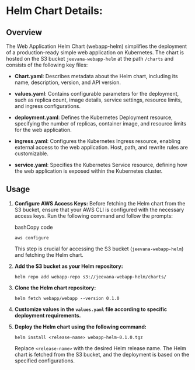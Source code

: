 # Helm Chart Details:
## Overview

The Web Application Helm Chart (webapp-helm) simplifies the deployment of a production-ready simple web application on Kubernetes. The chart is hosted on the S3 bucket `jeevana-webapp-helm` at the path `/charts` and consists of the following key files:

-   **Chart.yaml**: Describes metadata about the Helm chart, including its name, description, version, and API version.
    
-   **values.yaml**: Contains configurable parameters for the deployment, such as replica count, image details, service settings, resource limits, and ingress configurations.
    
-   **deployment.yaml**: Defines the Kubernetes Deployment resource, specifying the number of replicas, container image, and resource limits for the web application.
    
-   **ingress.yaml**: Configures the Kubernetes Ingress resource, enabling external access to the web application. Host, path, and rewrite rules are customizable.
    
-   **service.yaml**: Specifies the Kubernetes Service resource, defining how the web application is exposed within the Kubernetes cluster.
    

## Usage

1.  **Configure AWS Access Keys:** Before fetching the Helm chart from the S3 bucket, ensure that your AWS CLI is configured with the necessary access keys. Run the following command and follow the prompts:
    
    bashCopy code
    
    `aws configure` 
    
    This step is crucial for accessing the S3 bucket (`jeevana-webapp-helm`) and fetching the Helm chart.
    
2.  **Add the S3 bucket as your Helm repository:**
    
    
    `helm repo add webapp-repo s3://jeevana-webapp-helm/charts/` 
    
3.  **Clone the Helm chart repository:**
    

    
    `helm fetch webapp/webapp --version 0.1.0` 
    
4.  **Customize values in the `values.yaml` file according to specific deployment requirements.**
    
5.  **Deploy the Helm chart using the following command:**

    
    `helm install <release-name> webapp-helm-0.1.0.tgz` 
    
    Replace `<release-name>` with the desired Helm release name. The Helm chart is fetched from the S3 bucket, and the deployment is based on the specified configurations.
    
